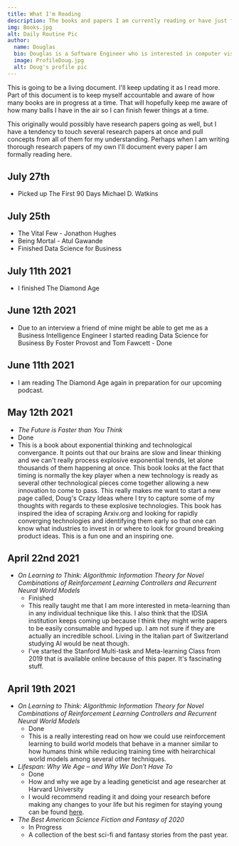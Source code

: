 ```yaml
---
title: What I'm Reading
description: The books and papers I am currently reading or have just finished.
img: Books.jpg
alt: Daily Routine Pic
author:
  name: Douglas
  bio: Douglas is a Software Engineer who is interested in computer vision and our quest for strong AI. He also is constantly looking for ways to push the envelope of his personal mental and physical fitness.
  image: ProfileDoug.jpg
  alt: Doug's profile pic
---
```


This is going to be a living document. I'll keep updating it as I read more. Part of this document is to keep myself accountable and aware of how many books are in progress at a time. That will hopefully keep me aware of how many balls I have in the air so I can finish fewer things at a time.

This originally would possibly have research papers going as well, but I have a tendency to touch several research papers at once and pull concepts from all of them for my understanding. Perhaps when I am writing thorough research papers of my own I'll document every paper I am formally reading here.

## July 27th
* Picked up The First 90 Days Michael D. Watkins

## July 25th
* The Vital Few - Jonathon Hughes
* Being Mortal - Atul Gawande
* Finished Data Science for Business

## July 11th 2021
* I finished The Diamond Age

## June 12th 2021
* Due to an interview a friend of mine might be able to get me as a Business Intelligence Engineer I started reading Data Science for Business By Foster Provost and Tom Fawcett - Done

## June 11th 2021

* I am reading The Diamond Age again in preparation for our upcoming podcast.

## May 12th 2021
* <i>The Future is Faster than You Think</i>
* Done
* This is a book about exponential thinking and technological convergance. It points out that our brains are slow and linear thinking and we can't really process explosive exponential trends, let alone thousands of them happening at once. This book looks at the fact that timing is normally the key player when a new technology is ready as several other technological pieces come together allowing a new innovation to come to pass. This really makes me want to start a new page called, Doug's Crazy Ideas where I try to capture some of my thoughts with regards to these explosive technologies. This book has inspired the idea of scraping Arxiv.org and looking for rapidly converging technologies and identifying them early so that one can know what industries to invest in or where to look for ground breaking product ideas. This is a fun one and an inspiring one.

## April 22nd 2021
* <i> On Learning to Think: Algorithmic Information Theory for Novel Combinations of Reinforcement Learning Controllers and Recurrent Neural World Models </i>
    * Finished
    * This really taught me that I am more interested in meta-learning than in any individual technique like this. I also think that the IDSIA institution keeps coming up because I think they might write papers to be easily consumable and hyped up. I am not sure if they are actually an incredible school. Living in the Italian part of Switzerland studying AI would be neat though.
    * I've started the Stanford Multi-task and Meta-learning Class from 2019 that is available online because of this paper. It's fascinating stuff.

## April 19th 2021

* <i> On Learning to Think: Algorithmic Information Theory for Novel Combinations of Reinforcement Learning Controllers and Recurrent Neural World Models </i>
    * Done
    * This is a really interesting read on how we could use reinforcement learning to build world models that behave in a manner similar to how humans think while reducing training time with heirarchical world models among several other techniques.
* <i>Lifespan: Why We Age – and Why We Don't Have To</i>
    * Done
    * How and why we age by a leading geneticist and age researcher at Harvard University
    * I would recommend reading it and doing your research before making any changes to your life but his regimen for staying young can be found [here](https://mentalpivot.com/practical-recommendations-from-david-sinclairs-lifespan/). 
* <i>The Best American Science Fiction and Fantasy of 2020 </i>
    * In Progress
    * A collection of the best sci-fi and fantasy stories from the past year.
